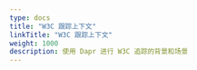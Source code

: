 ```yaml
---
type: docs
title: "W3C 跟踪上下文"
linkTitle: "W3C 跟踪上下文"
weight: 1000
description: 使用 Dapr 进行 W3C 追踪的背景和场景
---
```


